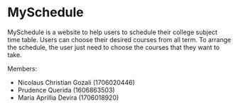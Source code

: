 # MySchedule

MySchedule is a website to help users to schedule their college subject time table. Users can choose their desired courses from all term. To arrange the schedule, the user just need to choose the courses that they want to take.

Members:

- Nicolaus Christian Gozali (1706020446)
- Prudence Querida (1606863503)
- Maria Aprillia Devira (1706018920)